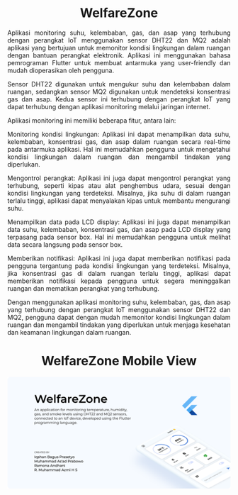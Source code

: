 <div align="center">
  
# WelfareZone
  
</div>
<div align="justify">
Aplikasi monitoring suhu, kelembaban, gas, dan asap yang terhubung dengan perangkat IoT menggunakan sensor DHT22 dan MQ2 adalah aplikasi yang bertujuan untuk memonitor kondisi lingkungan dalam ruangan dengan bantuan perangkat elektronik. Aplikasi ini menggunakan bahasa pemrograman Flutter untuk membuat antarmuka yang user-friendly dan mudah dioperasikan oleh pengguna.

Sensor DHT22 digunakan untuk mengukur suhu dan kelembaban dalam ruangan, sedangkan sensor MQ2 digunakan untuk mendeteksi konsentrasi gas dan asap. Kedua sensor ini terhubung dengan perangkat IoT yang dapat terhubung dengan aplikasi monitoring melalui jaringan internet.

Aplikasi monitoring ini memiliki beberapa fitur, antara lain:

Monitoring kondisi lingkungan: Aplikasi ini dapat menampilkan data suhu, kelembaban, konsentrasi gas, dan asap dalam ruangan secara real-time pada antarmuka aplikasi. Hal ini memudahkan pengguna untuk mengetahui kondisi lingkungan dalam ruangan dan mengambil tindakan yang diperlukan.

Mengontrol perangkat: Aplikasi ini juga dapat mengontrol perangkat yang terhubung, seperti kipas atau alat penghembus udara, sesuai dengan kondisi lingkungan yang terdeteksi. Misalnya, jika suhu di dalam ruangan terlalu tinggi, aplikasi dapat menyalakan kipas untuk membantu mengurangi suhu.

Menampilkan data pada LCD display: Aplikasi ini juga dapat menampilkan data suhu, kelembaban, konsentrasi gas, dan asap pada LCD display yang terpasang pada sensor box. Hal ini memudahkan pengguna untuk melihat data secara langsung pada sensor box.

Memberikan notifikasi: Aplikasi ini juga dapat memberikan notifikasi pada pengguna tergantung pada kondisi lingkungan yang terdeteksi. Misalnya, jika konsentrasi gas di dalam ruangan terlalu tinggi, aplikasi dapat memberikan notifikasi kepada pengguna untuk segera meninggalkan ruangan dan mematikan perangkat yang terhubung.

Dengan menggunakan aplikasi monitoring suhu, kelembaban, gas, dan asap yang terhubung dengan perangkat IoT menggunakan sensor DHT22 dan MQ2, pengguna dapat dengan mudah memonitor kondisi lingkungan dalam ruangan dan mengambil tindakan yang diperlukan untuk menjaga kesehatan dan keamanan lingkungan dalam ruangan.
</div>

<div align="center">
  
# WelfareZone Mobile View
  
</div>
<img src="welfarezone.png" />


